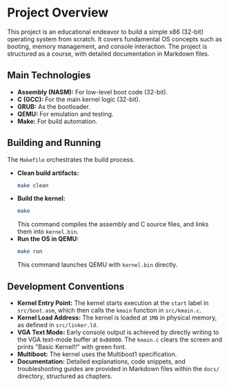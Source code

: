 # Project Overview

This project is an educational endeavor to build a simple x86 (32-bit) operating system from scratch. It covers fundamental OS concepts such as booting, memory management, and console interaction. The project is structured as a course, with detailed documentation in Markdown files.

## Main Technologies

*   **Assembly (NASM):** For low-level boot code (32-bit).
*   **C (GCC):** For the main kernel logic (32-bit).
*   **GRUB:** As the bootloader.
*   **QEMU:** For emulation and testing.
*   **Make:** For build automation.

## Building and Running

The `Makefile` orchestrates the build process.

*   **Clean build artifacts:**
    ```bash
    make clean
    ```
*   **Build the kernel:**
    ```bash
    make
    ```
    This command compiles the assembly and C source files, and links them into `kernel.bin`.
*   **Run the OS in QEMU:**
    ```bash
    make run
    ```
    This command launches QEMU with `kernel.bin` directly.



## Development Conventions

*   **Kernel Entry Point:** The kernel starts execution at the `start` label in `src/boot.asm`, which then calls the `kmain` function in `src/kmain.c`.
*   **Kernel Load Address:** The kernel is loaded at `1MB` in physical memory, as defined in `src/linker.ld`.
*   **VGA Text Mode:** Early console output is achieved by directly writing to the VGA text-mode buffer at `0xB8000`. The `kmain.c` clears the screen and prints "Basic Kernel!!" with green font.
*   **Multiboot:** The kernel uses the Multiboot1 specification.
*   **Documentation:** Detailed explanations, code snippets, and troubleshooting guides are provided in Markdown files within the `docs/` directory, structured as chapters.
